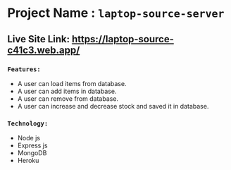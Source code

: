 # Project Name : `laptop-source-server`



## Live Site Link: https://laptop-source-c41c3.web.app/



### `Features:`

- A user can load items from database.
- A user can add items in database.
- A user can remove from database.
- A user can increase and decrease stock and saved it in database.


### `Technology:`

- Node js
- Express js
- MongoDB
- Heroku